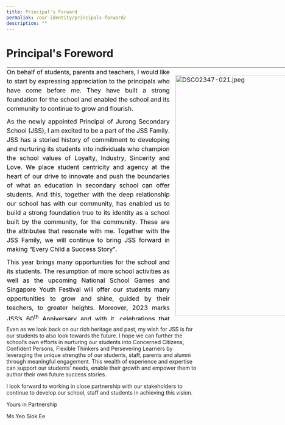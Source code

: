 ```yaml
---
title: Principal's Forward
permalink: /our-identity/principals-forward/
description: ""
---
```

Principal's Foreword
====================

<table style="margin: auto; outline: 0px; padding: 0px; border-collapse: collapse; clear: both; border: 1px solid transparent; table-layout: fixed; width: 870px; height: 668px;" class="ive_eobj_center ives_tab_kosong"><tbody style="margin: 0px; outline: 0px; padding: 0px;"><tr style="margin: 0px; outline: 0px; padding: 0px;"><td style="margin: 0px; outline: 0px; padding: 0px 15px 15px 0px; vertical-align: top; width: 462px;" valign="top"><div style="margin: 0px; outline: 0px; padding: 0px; line-height: 24px; color: rgb(0, 0, 0); font-family: Inter, sans-serif; font-size: 16px; font-weight: 400;"><div style="margin: 0px; outline: 0px; padding: 0px; line-height: 24px; color: rgb(0, 0, 0); font-family: Inter, sans-serif; font-size: 16px; font-weight: 400;" class=""><p style="margin: 0px 0px 10px; outline: 0px; padding: 0px; line-height: 24px; color: rgb(0, 0, 0); font-family: Inter, sans-serif; font-size: 16px; font-weight: 400; text-align: justify;" class="">On behalf of students, parents and teachers, I would like to start by expressing appreciation to the principals who have come before me. They have built a strong foundation for the school and enabled the school and its community to continue to grow and flourish.&nbsp;&nbsp;</p><p style="margin: 0px 0px 10px; outline: 0px; padding: 0px; line-height: 24px; color: rgb(0, 0, 0); font-family: Inter, sans-serif; font-size: 16px; font-weight: 400; text-align: justify;" class="">As the newly appointed Principal of Jurong Secondary School (JSS), I am excited to be a part of the JSS Family. JSS has a storied history of commitment to developing and nurturing its students into individuals who champion the school values of Loyalty, Industry, Sincerity and Love. We place student centricity and agency at the heart of our drive to innovate and push the boundaries of what an education in secondary school can offer students. And this, together with the deep relationship our school has with our community, has enabled us to build a strong foundation true to its identity as a school built by the community, for the community. These are the attributes that resonate with me. Together with the JSS Family, we will continue to bring JSS forward in making “Every Child a Success Story”.</p></div><p style="margin: 0px 0px 10px; outline: 0px; padding: 0px; line-height: 24px; color: rgb(0, 0, 0); font-family: Inter, sans-serif; font-size: 16px; font-weight: 400; text-align: justify;" class="MsoNormal"><span style="margin: 0px; outline: 0px; padding: 0px; background-color: initial; text-align: left;">This year brings many opportunities for the school and its students. The resumption of more school activities as well as the upcoming National School Games and Singapore Youth Festival will offer our students many opportunities to grow and shine, guided by their teachers, to greater heights. Moreover, 2023 marks JSS’s 60</span><sup style="margin: 0px; outline: 0px; padding: 0px; background-color: initial; text-align: left;" class="">th</sup><span style="margin: 0px; outline: 0px; padding: 0px; background-color: initial; text-align: left;"><span>&nbsp;</span>Anniversary and with it, celebrations that serve as a way not only to acknowledge and appreciate how far we as a school have come, but also an avenue for our students to develop further as Champions of Mind and Leaders with Heart.</span>&nbsp;</p></div></td><td style="margin: 0px; outline: 0px; padding: 0px 15px 15px 0px; vertical-align: top;" width="408px"><br style="margin: 0px; outline: 0px; padding: 0px;"><img style="margin: auto; outline: 0px; padding: 0px; border: none; max-width: 100%; clear: both; display: block; width: 410px; height: 634px;" class="ive_eobj_center" alt="DSC02347-021.jpeg" width="100%" src="https://jurongsec.moe.edu.sg/qql/slot/u184/2023%20Documents/DSC02347-021.jpeg"><br style="margin: 0px; outline: 0px; padding: 0px;"></td></tr></tbody></table>

Even as we look back on our rich heritage and past, my wish for JSS is for our students to also look towards the future. I hope we can further the school’s own efforts in nurturing our students into Concerned Citizens, Confident Persons, Flexible Thinkers and Persevering Learners by leveraging the unique strengths of our students, staff, parents and alumni through meaningful engagement. This wealth of experience and expertise can support our students’ needs, enable their growth and empower them to author their own future success stories.

I look forward to working in close partnership with our stakeholders to continue to develop our school, staff and students in achieving this vision.

Yours in Partnership

Ms Yeo Siok Ee